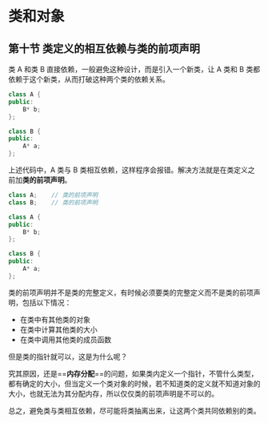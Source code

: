 # 类和对象

## 第十节 类定义的相互依赖与类的前项声明

类 A 和类 B 直接依赖，一般避免这种设计，而是引入一个新类，让 A 类和 B 类都依赖于这个新类，从而打破这种两个类的依赖关系。

```cpp
class A {
public:
    B* b;
};

class B {
public:
    A* a;
};
```

上述代码中，A 类与 B 类相互依赖，这样程序会报错。解决方法就是在类定义之前加**类的前项声明**。

```cpp
class A;	// 类的前项声明
class B;	// 类的前项声明

class A {
public:
    B* b;
};

class B {
public:
    A* a;
};
```

类的前项声明并不是类的完整定义，有时候必须要类的完整定义而不是类的前项声明，包括以下情况：

- 在类中有其他类的对象
- 在类中计算其他类的大小
- 在类中调用其他类的成员函数

但是类的指针就可以，这是为什么呢？

​	究其原因，还是==**内存分配**==的问题，如果类内定义一个指针，不管什么类型，都有确定的大小，但当定义一个类对象的时候，若不知道类的定义就不知道对象的大小，也就无法为其分配内存，所以仅仅类的前项声明是不可以的。

总之，避免类与类相互依赖，尽可能将类抽离出来，让这两个类共同依赖别的类。